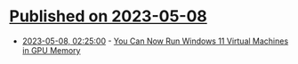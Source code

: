 # [Published on 2023-05-08](index.md)

* [2023-05-08, 02:25:00](https://soylentnews.org/article.pl?sid=23/05/07/1343224&from=rss) - [You Can Now Run Windows 11 Virtual Machines in GPU Memory](https://soylentnews.org/article.pl?sid=23/05/07/1343224&from=rss)
